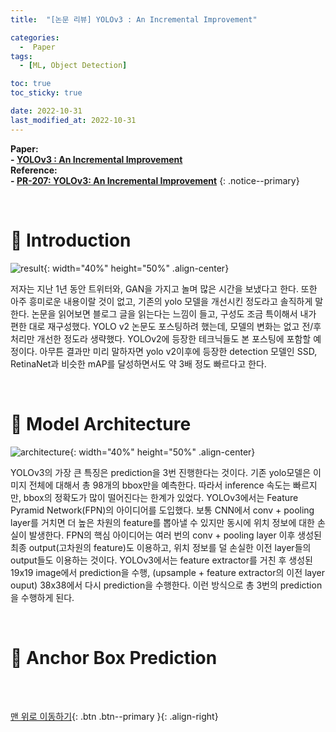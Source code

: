 ```yaml
---
title:  "[논문 리뷰] YOLOv3 : An Incremental Improvement" 

categories:
  -  Paper
tags:
  - [ML, Object Detection]

toc: true
toc_sticky: true

date: 2022-10-31
last_modified_at: 2022-10-31
---
```


**Paper: <br>- [YOLOv3 : An Incremental Improvement](https://github.com/inhopp/inhopp/files/9896341/yolo_v3.pdf) <br>Reference: <br>- [PR-207: YOLOv3: An Incremental Improvement](https://www.youtube.com/watch?v=HMgcvgRrDcA)**
{: .notice--primary}


<br>

# 🚀 Introduction

![result](https://user-images.githubusercontent.com/96368476/198892154-8928dc6f-720a-4da0-8683-ae36178799ca.png){: width="40%" height="50%" .align-center}

저자는 지난 1년 동안 트위터와, GAN을 가지고 놀며 많은 시간을 보냈다고 한다. 또한 아주 흥미로운 내용이랄 것이 없고, 기존의 yolo 모델을 개선시킨 정도라고 솔직하게 말한다. 논문을 읽어보면 블로그 글을 읽는다는 느낌이 들고, 구성도 조금 특이해서 내가 편한 대로 재구성했다. YOLO v2 논문도 포스팅하려 했는데, 모델의 변화는 없고 전/후처리만 개선한 정도라 생략했다. YOLOv2에 등장한 테크닉들도 본 포스팅에 포함할 예정이다. 아무튼 결과만 미리 말하자면 yolo v2이후에 등장한 detection 모델인 SSD, RetinaNet과 비슷한 mAP를 달성하면서도 약 3배 정도 빠르다고 한다.


<br>


# 🚀 Model Architecture

![architecture](https://user-images.githubusercontent.com/96368476/198893210-a077be70-2105-4bbf-a6ae-d75e5a539a6a.png){: width="40%" height="50%" .align-center}

YOLOv3의 가장 큰 특징은 prediction을 3번 진행한다는 것이다. 기존 yolo모델은 이미지 전체에 대해서 총 98개의 bbox만을 예측한다. 따라서 inference 속도는 빠르지만, bbox의 정확도가 많이 떨어진다는 한계가 있었다. YOLOv3에서는 Feature Pyramid Network(FPN)의 아이디어를 도입했다. 보통 CNN에서 conv + pooling layer를 거치면 더 높은 차원의 feature를 뽑아낼 수 있지만 동시에 위치 정보에 대한 손실이 발생한다. FPN의 핵심 아이디어는 여러 번의 conv + pooling layer 이후 생성된 최종 output(고차원의 feature)도 이용하고, 위치 정보를 덜 손실한 이전 layer들의 output들도 이용하는 것이다. YOLOv3에서는 feature extractor를 거친 후 생성된 19x19 image에서 prediction을 수행, (upsample + feature extractor의 이전 layer ouput) 38x38에서 다시 prediction을 수행한다. 이런 방식으로 총 3번의 prediction을 수행하게 된다.



<br>


# 🚀 Anchor Box Prediction





<br>
<br>



[맨 위로 이동하기](#){: .btn .btn--primary }{: .align-right}
